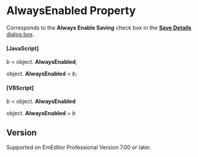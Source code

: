# AlwaysEnabled Property

Corresponds to the **Always Enable Saving** check box in the
[**Save Details** dialog box](../../dlg/properties/file/save_details/index).

#### \[JavaScript\]

_b_ =
object. **AlwaysEnabled**;

object. **AlwaysEnabled** = _b_;

#### \[VBScript\]

_b_ =
object. **AlwaysEnabled**

object. **AlwaysEnabled** = _b_

## Version

Supported on EmEditor Professional Version 7.00 or later.